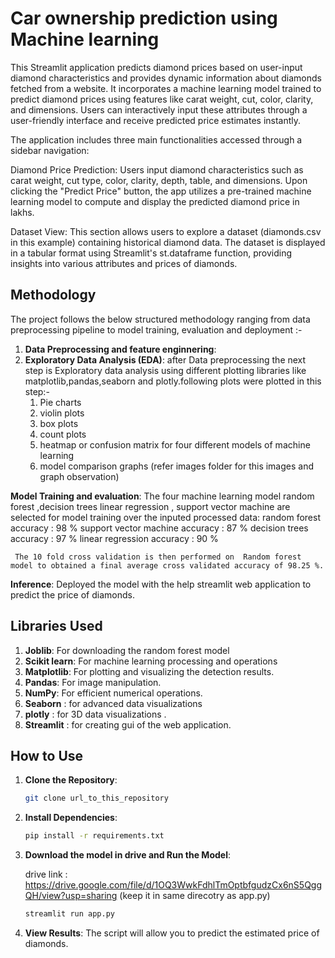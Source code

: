 #  Car ownership prediction using Machine learning

This Streamlit application predicts diamond prices based on user-input diamond characteristics and provides dynamic information about diamonds fetched from a website. It incorporates a machine learning model trained to predict diamond prices using features like carat weight, cut, color, clarity, and dimensions. Users can interactively input these attributes through a user-friendly interface and receive predicted price estimates instantly.

The application includes three main functionalities accessed through a sidebar navigation:

Diamond Price Prediction: Users input diamond characteristics such as carat weight, cut type, color, clarity, depth, table, and dimensions. Upon clicking the "Predict Price" button, the app utilizes a pre-trained machine learning model to compute and display the predicted diamond price in lakhs.

Dataset View: This section allows users to explore a dataset (diamonds.csv in this example) containing historical diamond data. The dataset is displayed in a tabular format using Streamlit's st.dataframe function, providing insights into various attributes and prices of diamonds.

## Methodology

The project follows the below structured methodology ranging from data preprocessing pipeline to model training, evaluation and deployment :-

1. **Data Preprocessing and feature enginnering**: 
2. **Exploratory Data Analysis (EDA)**:
    after Data preprocessing the next step is Exploratory  data analysis using different plotting libraries like matplotlib,pandas,seaborn and plotly.following plots were plotted in this step:-
    1) Pie charts
    2) violin plots
    3) box plots
    4) count plots
    5) heatmap or confusion matrix for four different models of machine learning
    6) model comparison graphs
    (refer images folder for this images and graph observation)

 **Model Training and evaluation**: 
     The four machine learning model random forest ,decision trees linear regression , support vector machine are selected for model training over the inputed processed data:
     random forest accuracy : 98 %
     support vector machine accuracy : 87 %
     decision trees accuracy : 97 %
     linear regression accuracy : 90 %

     The 10 fold cross validation is then performed on  Random forest model to obtained a final average cross validated accuracy of 98.25 %.

 **Inference**: 
      Deployed the model with the help streamlit web application to predict the price of diamonds.


## Libraries Used

1. **Joblib**: For downloading the random forest model
2. **Scikit learn**: For machine learning processing  and operations
3. **Matplotlib**: For plotting and visualizing the detection results.
4. **Pandas**: For image manipulation.
5. **NumPy**: For efficient numerical operations.
6. **Seaborn** : for advanced data visualizations
7. **plotly** : for 3D data visualizations .
8. **Streamlit** : for creating gui of the web application.


## How to Use

1. **Clone the Repository**: 
    ```sh
    git clone url_to_this_repository
    ```

2. **Install Dependencies**: 
    ```sh
    pip install -r requirements.txt
    ```

3. **Download the model in drive and Run the Model**: 
    
    drive link : https://drive.google.com/file/d/1OQ3WwkFdhlTmOptbfgudzCx6nS5QggQH/view?usp=sharing (keep it in same direcotry as app.py)

    ```python
    streamlit run app.py
    ```

4. **View Results**: The script will allow you to predict the estimated price of diamonds.